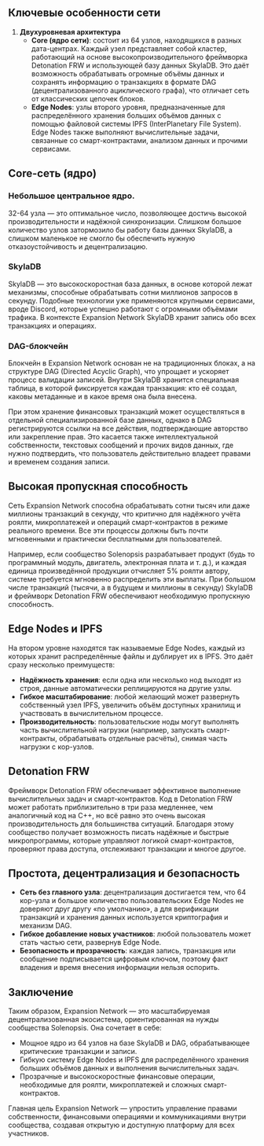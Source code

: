 
## Ключевые особенности сети

1. **Двухуровневая архитектура**
   - **Core (ядро сети)**: состоит из 64 узлов, находящихся в разных дата-центрах. Каждый узел представляет собой кластер, работающий на основе высокопроизводительного фреймворка Detonation FRW и использующей базу данных SkylaDB. Это даёт возможность обрабатывать огромные объёмы данных и сохранять информацию о транзакциях в формате DAG (децентрализованного ациклического графа), что отличает сеть от классических цепочек блоков.
   - **Edge Nodes**: узлы второго уровня, предназначенные для распределённого хранения больших объёмов данных с помощью файловой системы IPFS (InterPlanetary File System). Edge Nodes также выполняют вычислительные задачи, связанные со смарт-контрактами, анализом данных и прочими сервисами.

## Core-сеть (ядро)

### Небольшое центральное ядро.
32-64 узла — это оптимальное число, позволяющее достичь высокой производительности и надёжной синхронизации. Слишком большое количество узлов затормозило бы работу базы данных SkylaDB, а слишком маленькое не смогло бы обеспечить нужную отказоустойчивость и децентрализацию.

### SkylaDB
SkylaDB — это высокоскоростная база данных, в основе которой лежат механизмы, способные обрабатывать сотни миллионов запросов в секунду. Подобные технологии уже применяются крупными сервисами, вроде Discord, которые успешно работают с огромными объёмами трафика. В контексте Expansion Network SkylaDB хранит запись обо всех транзакциях и операциях.

### DAG-блокчейн
Блокчейн в Expansion Network основан не на традиционных блоках, а на структуре DAG (Directed Acyclic Graph), что упрощает и ускоряет процесс валидации записей. Внутри SkylaDB хранится специальная таблица, в которой фиксируется каждая транзакция: кто её создал, каковы метаданные и в какое время она была внесена.

При этом хранение финансовых транзакций может осуществляться в отдельной специализированной базе данных, однако в DAG регистрируются ссылки на все действия, подтверждающие авторство или закрепление прав. Это касается также интеллектуальной собственности, текстовых сообщений и прочих видов данных, где нужно подтвердить, что пользователь действительно владеет правами и временем создания записи.

## Высокая пропускная способность
Сеть Expansion Network способна обрабатывать сотни тысяч или даже миллионы транзакций в секунду, что критично для надёжного учёта роялти, микроплатежей и операций смарт-контрактов в режиме реального времени. Все эти процессы должны быть почти мгновенными и практически бесплатными для пользователей.

Например, если сообщество Solenopsis разрабатывает продукт (будь то программный модуль, двигатель, электронная плата и т. д.), и каждая единица произведённой продукции отчисляет 5% роялти автору, системе требуется мгновенно распределить эти выплаты. При большом числе транзакций (тысячи, а в будущем и миллионы в секунду) SkylaDB и фреймворк Detonation FRW обеспечивают необходимую пропускную способность.

## Edge Nodes и IPFS

На втором уровне находятся так называемые Edge Nodes, каждый из которых хранит распределённые файлы и дублирует их в IPFS. Это даёт сразу несколько преимуществ:
- **Надёжность хранения**: если одна или несколько нод выходят из строя, данные автоматически реплицируются на другие узлы.
- **Гибкое масштабирование**: любой желающий может развернуть собственный узел IPFS, увеличить объём доступных хранилищ и участвовать в вычислительном процессе.
- **Производительность**: пользовательские ноды могут выполнять часть вычислительной нагрузки (например, запускать смарт-контракты, обрабатывать отдельные расчёты), снимая часть нагрузки с кор-узлов.

## Detonation FRW

Фреймворк Detonation FRW обеспечивает эффективное выполнение вычислительных задач и смарт-контрактов. Код в Detonation FRW может работать приблизительно в три раза медленнее, чем аналогичный код на C++, но всё равно это очень высокая производительность для большинства ситуаций. Благодаря этому сообщество получает возможность писать надёжные и быстрые микропрограммы, которые управляют логикой смарт-контрактов, проверяют права доступа, отслеживают транзакции и многое другое.

## Простота, децентрализация и безопасность

- **Сеть без главного узла**: децентрализация достигается тем, что 64 кор-узла и большое количество пользовательских Edge Nodes не доверяют друг другу «по умолчанию», а для верификации транзакций и хранения данных используется криптография и механизм DAG.
- **Гибкое добавление новых участников**: любой пользователь может стать частью сети, развернув Edge Node.
- **Безопасность и прозрачность**: каждая запись, транзакция или сообщение подписывается цифровым ключом, поэтому факт владения и время внесения информации нельзя оспорить.

## Заключение

Таким образом, Expansion Network — это масштабируемая децентрализованная экосистема, ориентированная на нужды сообщества Solenopsis. Она сочетает в себе:
- Мощное ядро из 64 узлов на базе SkylaDB и DAG, обрабатывающее критические транзакции и записи.
- Гибкую систему Edge Nodes и IPFS для распределённого хранения больших объёмов данных и выполнения вычислительных задач.
- Прозрачные и высокоскоростные финансовые операции, необходимые для роялти, микроплатежей и сложных смарт-контрактов.

Главная цель Expansion Network — упростить управление правами собственности, финансовыми операциями и коммуникациями внутри сообщества, создавая открытую и доступную платформу для всех участников.

